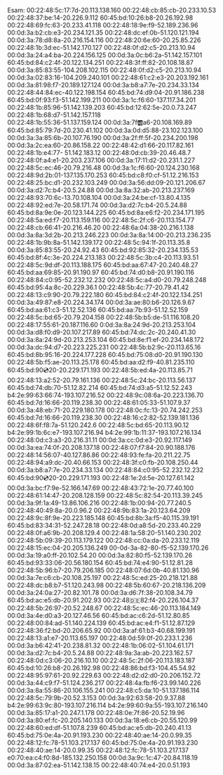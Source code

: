 Esam: 
00:22:48:5c:17:7d-20.113.138.160
00:22:48:cb:85:cb-20.233.10.53
00:22:48:37:be:14-20.226.9.112
60:45:bd:10:26:b8-20.26.192.98
00:22:48:69:fc:63-20.233.41.118
00:22:48:18:9e:f9-52.189.236.96
00:0d:3a:b2:cb:e3-20.234.121.35
00:22:48:dc:ef:0b-51.120.121.194
00:0d:3a:78:d8:8a-20.216.154.116
00:22:48:20:6e:60-20.25.85.226
00:22:48:1b:3d:ec-51.142.170.127
00:22:48:0f:d2:c5-20.213.10.94
00:0d:3a:24:a4:ba-20.224.156.125
00:0d:3a:0c:b6:2a-51.142.157.101
60:45:bd:84:c2:4f-20.122.134.251
00:22:48:3f:ff:82-20.108.18.87
00:0d:3a:85:83:55-104.208.102.115
00:22:48:0f:d2:c5-20.213.10.94
00:0d:3a:02:83:16-104.209.240.101
00:22:48:61:c2:e3-20.203.192.161
00:0d:3a:81:98:f7-20.189.127.124
00:0d:3a:b8:a7:7e-20.234.33.134
00:22:48:44:84:ec-40.122.198.154
60:45:bd:74:d9:04-20.91.186.238
60:45:bd:0f:93:f3-51.142.199.211
00:0d:3a:1c:f6:60-137.117.34.201
00:22:48:1b:85:96-51.142.139.203
60:45:bd:12:62:5e-20.0.73.247
00:22:48:1b:68:d7-51.142.157.118  
00:22:48:1b:55:36-51.137.159.124
00:0d:3a:7f:ab:a6-20.108.169.89
60:45:bd:85:79:7d-20.230.41.102
00:0d:3a:0d:d5:88-23.102.123.100
00:0d:3a:3a:85:6b-20.107.76.190
00:0d:3a:2f:ff:5f-20.234.200.198
00:0d:3a:2c:ea:60-20.86.158.22
00:22:48:42:d1:66-20.117.82.161
00:22:48:1b:e4:77- 51.142.183.12
00:22:48:0d:cb:39-20.46.48.7
00:22:48:0f:a4:e1-20.203.237.106
00:0d:3a:17:11:d2-20.231.1.227
00:22:48:5c:ec:46-20.79.216.48
00:0d:3a:1c:f6:60-20.124.230.168
00:22:48:9d:2b:01-137.135.170.253
60:45:bd:c8:f0:cf-51.12.216.153
00:22:48:25:bc:d1-20.232.103.249
00:0d:3a:56:dd:09-20.121.206.67
00:0d:3a:d2:7c:b4-20.5.24.88
00:0d:3a:8a:32:ab-20.213.237.169
00:22:48:93:70:6c-13.70.108.104
00:0d:3a:24:be:cf-13.80.4.135
00:22:48:92:ed:7e-20.58.171.74
00:0d:3a:d2:7c:b4-20.5.24.88
60:45:bd:8a:9e:0e-20.123.144.225
60:45:bd:8a:e6:f2-20.234.171.195 
00:22:48:5a:ed:f7-20.113.159.116
00:22:48:5c:2f:c6-20.113.154.77
00:22:48:cb:66:41-20.216.46.20
00:22:48:6a:04:38-20.216.1.138
00:0d:3a:8a:3d:2b-20.213.246.223
00:0d:3a:8a:14:00-20.213.236.235
00:22:48:1b:9b:8a-51.142.139.172
00:22:48:5c:94:1f-20.113.35.8
00:0d:3a:85:83:55-20.24.92.43
60:45:bd:92:85:32-20.234.135.53
60:45:bd:8f:4c:3e-20.224.213.183
00:22:48:5c:3b:c4-20.113.93.51
00:22:48:5c:9d:df-20.113.188.175
60:45:bd:aa:67:47-20.240.48.27
60:45:bd:aa:69:85-20.91.190.97
60:45:bd:74:d0:b8-20.91.190.116
00:22:48:84:c0:95-52.232.12.232
00:22:48:5c:a4:d0-20.79.248.248
60:45:bd:95:4a:8c-20.229.36.1
00:22:48:5b:4c:77-20.79.41.42
00:22:48:13:c9:90-20.79.222.180
60:45:bd:84:c2:4f-20.122.134.251
00:0d:3a:49:87:e8-20.224.34.174
00:0d:3a:ae:80:b6-20.126.9.67
60:45:bd:aa:61:c3-51.12.52.136
60:45:bd:aa:7b:93-51.12.52.159
00:22:48:5c:bd:65-20.79.204.158
00:22:48:5b:b5:de-51.116.108.20
00:22:48:17:55:61-20.187.116.60
0:0d:3a:8a:24:9d-20.213.253.104
00:0d:3a:d8:f0:d9-20.107.217.89
60:45:bd:74:dc:2c-20.240.41.30
00:0d:3a:8a:24:9d-20.213.253.104 
60:45:bd:8e:f1:ef-20.234.148.172
00:0d:3a:dc:94:d7-20.223.225.231
00:22:48:5b:b2:9c-20.113.65.16
60:45:bd:8b:95:16-20.224.177.228
60:45:bd:75:08:d0-20.91.190.130
00:22:48:5b:f5:ae-20.113.25.178
60:45:bd:aa:d2:f9-40.81.235.110
60:45:bd:90:cd:20-20.229.171.193 
00:22:48:5b:ed:4a-20.113.85.71
00:22:48:13:a2:52-20.79.161.136
00:22:48:5c:24:bc-20.113.56.137
60:45:bd:74:db:70-51.12.82.214
60:45:bd:74:d3:a5-51.12.52.243
b4:2e:99:63:66:74-193.107.216.52
00:22:48:9c:08:6a-20.223.136.70
60:45:bd:7d:16:66-20.119.238.30
00:22:48:61:05:33-51.107.9.37
00:0d:3a:48:eb:71-20.229.180.178
00:22:48:0c:fc:13-20.74.242.253
60:45:bd:7d:16:66-20.119.238.30
00:22:48:16:c2:82-52.139.181.136
00:22:48:6f:f8:7a-51.120.242.6
00:22:48:5c:bd:65-20.113.90.12
b4:2e:99:1b:6c:e7-193.107.216.94 
b4:2e:99:1b:11:37-193.107.216.134
00:22:48:0d:c3:a3-20.216.31.11
00:0d:3a:cc:0d:e3-20.92.117.149
00:0d:3a:ea:74:0f-20.208.137.18
00:22:48:07:f7:84-20.90.188.176
00:22:48:14:56:07-40.127.86.86
00:22:48:93:fe:fa-20.211.22.75
00:22:48:94:a9:dc-20.40.66.153
00:22:48:3f:c0:fb-20.108.250.44
00:0d:3a:b8:a7:7e-20.234.33.134
00:22:48:84:c0:95-52.232.12.232
60:45:bd:90:cd:20-20.229.171.193
00:22:48:1e:2d:5e-20.127.61.142
00:0d:3a:bc:f7:9e-52.166.147.69
00:22:48:43:72:1e-20.77.40.100
00:22:48:61:14:47-20.208.128.159
00:22:48:5c:82:54-20.113.39.245
00:0d:3a:9f:1a:49-13.86.106.216
00:22:48:1b:00:94-20.77.240.5
00:22:48:40:49:8a-20.0.96.2
00:22:48:9b:83:1a-20.123.64.209
00:22:48:9c:8f:9e-20.223.185.148
60:45:bd:8b:3a:f5-40.115.39.191
60:45:bd:83:34:31-52.247.28.18
00:22:48:0d:a8:5d-20.233.40.229
00:22:48:0f:a6:9b-20.208.129.4
00:22:48:1a:58:20-51.140.230.202
00:22:48:5b:09:39-20.113.179.122
00:22:48:cc:0a:da-20.233.12.119
00:22:48:15:ec:04-20.205.136.249
00-0d-3a-82-80-f5-52.139.170.26
00:0d:3a:19:a0:ff-20.102.54.20
00:0d:3a:82:80:f5-52.139.170.26
60:45:bd:93:33:06-20.56.180.154
60:45:bd:74:e4:90-51.12.81.28
00:22:48:5b:96:b7-20.79.206.185
00:22:48:07:6d:0b-40.81.130.96
00:0d:3a:7e:c6:cb-20.108.25.197
00:22:48:5c:ed:25-20.218.121.88 
00:22:48:dc:b8:b7-51.120.243.98
00:22:48:5b:60:67-20.218.136.209
00:0d:3a:24:0a:27-20.82.101.78
00:0d:3a:d6:7f:38-20.108.34.79
60:45:bd:ac:e5:db-20.91.202.93
00:22:48:de:82:f4-20.226.104.37
00:22:48:5b:26:97-20.52.248.67
00:22:48:5c:ec:46-20.113.184.149
00:0d:3a:4e:d0:a3-20.127.46.56
60:45:bd:ac:c6:2d-51.12.80.85
00:22:48:00:84:ad-51.140.224.139
60:45:bd:ac:e4:f1-51.12.87.129
00:22:48:36:f2:bd-20.206.65.92
00:0d:3a:af:61:b3-40.68.199.191
00:22:48:13:a1:e7-20.113.65.197
00:22:48:0d:59:0f-20.233.1.236
00:0d:3a:b6:42:41-20.238.81.32
00:22:48:1b:06:02-51.104.61.171
00:0d:3a:d2:7c:b4-20.5.24.88
00:22:48:9a:3a:ab-20.223.162.57
00:22:48:0d:c3:06-20.216.10.10
00:22:48:5c:2f:06-20.113.183.187
60:45:bd:10:26:b8-20.26.192.98
00:22:48:86:bd:f3-104.45.54.92
00:22:48:95:97:61-20.92.229.63
00:22:48:d2:d2:d0-20.206.152.72 
00:0d:3a:44:c9:f7-51.124.236.217
00:22:48:4a:fb:f6-23.99.140.226
00:0d:3a:8a:55:86-20.106.155.241
00:22:48:c5:da:10-51.137.186.114
00:22:48:5c:79:9b-20.52.3.153
00:0d:3a:92:63:58-20.9.37.88
b4:2e:99:63:9c:80-193.107.216.114
b4:2e:99:60:9a:55-193.107.216.140
00:0d:3a:85:17:a1-20.247.1.178
00:22:48:0e:7f:86-20.52.19.96
00:0d:3a:80:ef:fc-20.205.140.133
00:0d:3a:18:e6:cb-20.55.120.99
00:22:48:60:ed:df-51.107.8.239
60:45:bd:ac:e5:db-20.240.41.13 
60:45:bd:75:0e:4a-20.91.193.230
00:22:48:40:ae:14-20.0.99.35
00:22:48:12:fc:78-51.103.217.137
60:45:bd:75:0e:4a-20.91.193.230
00:22:48:40:ae:14-20.0.99.35
00:22:48:12:fc:78-51.103.217.137
e0:70:ea:c4:f0:8d-185.132.250.158
00:0d:3a:9c:1c:47-20.84.118.19
00:0d:3a:87:02:ea-51.142.138.15
00:22:48:40:74:e4-20.0.51.193


